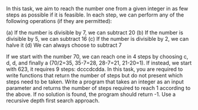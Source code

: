 In this task, we aim to reach the number one from a given integer in as few steps as possible if it is feasible. In each step, we can perform any of the following operations (if they are permitted): 

(a) If the number is divisible by 7, we can subtract 20 
(b) If the number is divisible by 5, we can subtract 16 
(c) If the number is divisible by 2, we can halve it 
(d) We can always choose to subtract 7 

If we start with the number 70, we can reach one in 4 steps by choosing c, d, d, and finally a (70/2=35, 35-7=28, 28-7=21, 21-20=1). If instead, we start with 623, it requires 9 steps: dcccdcdda. In this task, you are required to write functions that return the number of steps but do not present which steps need to be taken.
Write a program that takes an integer as an input parameter and returns the number of steps required to reach 1 according to the above. If no solution is found, the program should return -1. Use a recursive depth first search approach.
